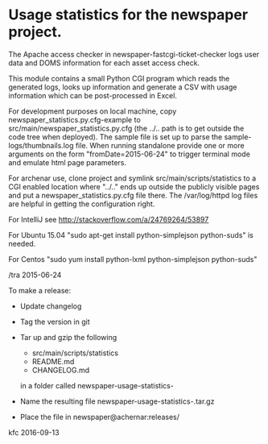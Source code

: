 Usage statistics for the newspaper project.
===

The Apache access checker in newspaper-fastcgi-ticket-checker logs
user data and DOMS information for each asset access check.

This module contains a small Python CGI program which reads the
generated logs, looks up information and generate a CSV with usage
information which can be post-processed in Excel.

For development purposes on local machine, copy
newspaper_statistics.py.cfg-example to
src/main/newspaper_statistics.py.cfg (the ../.. path is to get outside
the code tree when deployed).  The sample file is set up to parse the
sample-logs/thumbnails.log file.  When running standalone provide one
or more arguments on the form "fromDate=2015-06-24" to trigger
terminal mode and emulate html page parameters.

For archenar use, clone project and symlink
src/main/scripts/statistics to a CGI enabled location where "../.."
ends up outside the publicly visible pages and put a
newspaper_statistics.py.cfg file there.  The /var/log/httpd log files
are helpful in getting the configuration right.

For IntelliJ see http://stackoverflow.com/a/24769264/53897

For Ubuntu 15.04 "sudo apt-get install python-simplejson python-suds"
is needed.

For Centos "sudo yum install python-lxml python-simplejson
python-suds"

/tra 2015-06-24

To make a release:

* Update changelog
* Tag the version in git
* Tar up and gzip the following
    - src/main/scripts/statistics
    - README.md
    - CHANGELOG.md

    in a folder called newspaper-usage-statistics-<version>
* Name the resulting file newspaper-usage-statistics-<version>.tar.gz
* Place the file in newspaper@achernar:releases/

kfc 2016-09-13
